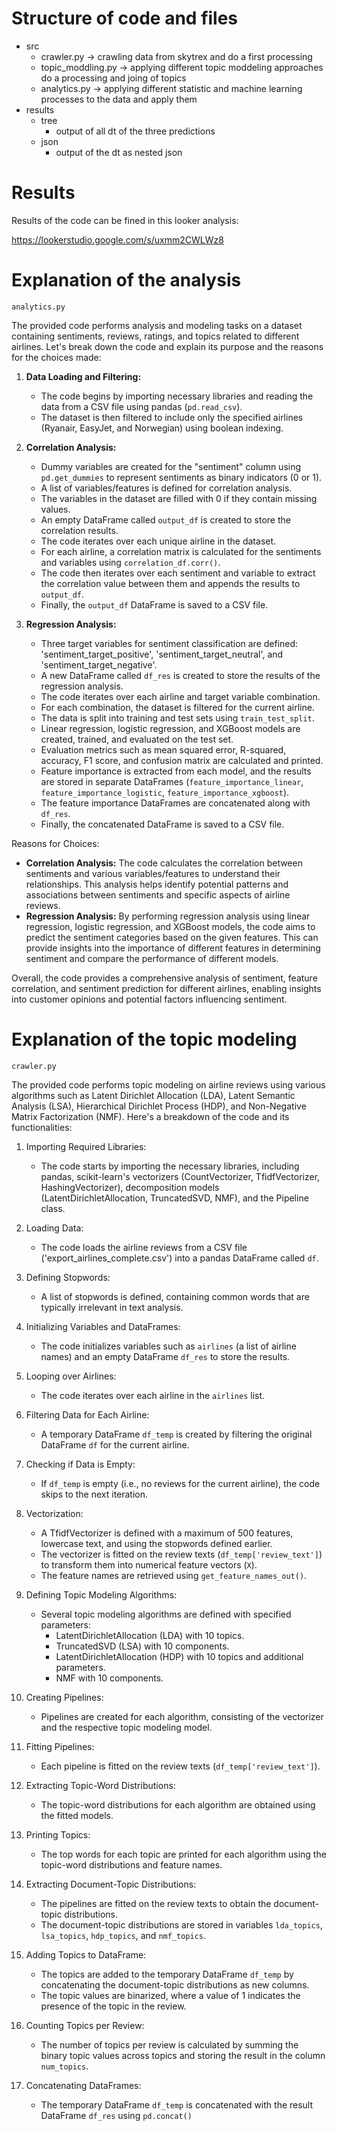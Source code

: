 # Structure of code and files 
- src
   - crawler.py -> crawling data from skytrex and do a first processing
   - topic_moddling.py -> applying different topic moddeling approaches do a processing and joing of topics 
   - analytics.py -> applying different statistic and machine learning processes to the data and apply them 
- results 
   - tree
      - output of all dt of the three predictions 
   - json
      - output of the dt as nested json 

# Results

Results of the code can be fined in this looker analysis: 

<https://lookerstudio.google.com/s/uxmm2CWLWz8>

# Explanation of the analysis

`analytics.py`

The provided code performs analysis and modeling tasks on a dataset containing sentiments, reviews, ratings, and topics related to different airlines. Let's break down the code and explain its purpose and the reasons for the choices made:

1. **Data Loading and Filtering:**
   - The code begins by importing necessary libraries and reading the data from a CSV file using pandas (`pd.read_csv`).
   - The dataset is then filtered to include only the specified airlines (Ryanair, EasyJet, and Norwegian) using boolean indexing.

2. **Correlation Analysis:**
   - Dummy variables are created for the "sentiment" column using `pd.get_dummies` to represent sentiments as binary indicators (0 or 1).
   - A list of variables/features is defined for correlation analysis.
   - The variables in the dataset are filled with 0 if they contain missing values.
   - An empty DataFrame called `output_df` is created to store the correlation results.
   - The code iterates over each unique airline in the dataset.
   - For each airline, a correlation matrix is calculated for the sentiments and variables using `correlation_df.corr()`.
   - The code then iterates over each sentiment and variable to extract the correlation value between them and appends the results to `output_df`.
   - Finally, the `output_df` DataFrame is saved to a CSV file.

3. **Regression Analysis:**
   - Three target variables for sentiment classification are defined: 'sentiment_target_positive', 'sentiment_target_neutral', and 'sentiment_target_negative'.
   - A new DataFrame called `df_res` is created to store the results of the regression analysis.
   - The code iterates over each airline and target variable combination.
   - For each combination, the dataset is filtered for the current airline.
   - The data is split into training and test sets using `train_test_split`.
   - Linear regression, logistic regression, and XGBoost models are created, trained, and evaluated on the test set.
   - Evaluation metrics such as mean squared error, R-squared, accuracy, F1 score, and confusion matrix are calculated and printed.
   - Feature importance is extracted from each model, and the results are stored in separate DataFrames (`feature_importance_linear`, `feature_importance_logistic`, `feature_importance_xgboost`).
   - The feature importance DataFrames are concatenated along with `df_res`.
   - Finally, the concatenated DataFrame is saved to a CSV file.

Reasons for Choices:
- **Correlation Analysis:** The code calculates the correlation between sentiments and various variables/features to understand their relationships. This analysis helps identify potential patterns and associations between sentiments and specific aspects of airline reviews.
- **Regression Analysis:** By performing regression analysis using linear regression, logistic regression, and XGBoost models, the code aims to predict the sentiment categories based on the given features. This can provide insights into the importance of different features in determining sentiment and compare the performance of different models.

Overall, the code provides a comprehensive analysis of sentiment, feature correlation, and sentiment prediction for different airlines, enabling insights into customer opinions and potential factors influencing sentiment.

# Explanation of the topic modeling

`crawler.py`

The provided code performs topic modeling on airline reviews using various algorithms such as Latent Dirichlet Allocation (LDA), Latent Semantic Analysis (LSA), Hierarchical Dirichlet Process (HDP), and Non-Negative Matrix Factorization (NMF). Here's a breakdown of the code and its functionalities:

1. Importing Required Libraries:
   - The code starts by importing the necessary libraries, including pandas, scikit-learn's vectorizers (CountVectorizer, TfidfVectorizer, HashingVectorizer), decomposition models (LatentDirichletAllocation, TruncatedSVD, NMF), and the Pipeline class.

2. Loading Data:
   - The code loads the airline reviews from a CSV file ('export_airlines_complete.csv') into a pandas DataFrame called `df`.

3. Defining Stopwords:
   - A list of stopwords is defined, containing common words that are typically irrelevant in text analysis.

4. Initializing Variables and DataFrames:
   - The code initializes variables such as `airlines` (a list of airline names) and an empty DataFrame `df_res` to store the results.

5. Looping over Airlines:
   - The code iterates over each airline in the `airlines` list.

6. Filtering Data for Each Airline:
   - A temporary DataFrame `df_temp` is created by filtering the original DataFrame `df` for the current airline.

7. Checking if Data is Empty:
   - If `df_temp` is empty (i.e., no reviews for the current airline), the code skips to the next iteration.

8. Vectorization:
   - A TfidfVectorizer is defined with a maximum of 500 features, lowercase text, and using the stopwords defined earlier.
   - The vectorizer is fitted on the review texts (`df_temp['review_text']`) to transform them into numerical feature vectors (`X`).
   - The feature names are retrieved using `get_feature_names_out()`.

9. Defining Topic Modeling Algorithms:
   - Several topic modeling algorithms are defined with specified parameters:
     - LatentDirichletAllocation (LDA) with 10 topics.
     - TruncatedSVD (LSA) with 10 components.
     - LatentDirichletAllocation (HDP) with 10 topics and additional parameters.
     - NMF with 10 components.

10. Creating Pipelines:
    - Pipelines are created for each algorithm, consisting of the vectorizer and the respective topic modeling model.

11. Fitting Pipelines:
    - Each pipeline is fitted on the review texts (`df_temp['review_text']`).

12. Extracting Topic-Word Distributions:
    - The topic-word distributions for each algorithm are obtained using the fitted models.

13. Printing Topics:
    - The top words for each topic are printed for each algorithm using the topic-word distributions and feature names.

14. Extracting Document-Topic Distributions:
    - The pipelines are fitted on the review texts to obtain the document-topic distributions.
    - The document-topic distributions are stored in variables `lda_topics`, `lsa_topics`, `hdp_topics`, and `nmf_topics`.

15. Adding Topics to DataFrame:
    - The topics are added to the temporary DataFrame `df_temp` by concatenating the document-topic distributions as new columns.
    - The topic values are binarized, where a value of 1 indicates the presence of the topic in the review.

16. Counting Topics per Review:
    - The number of topics per review is calculated by summing the binary topic values across topics and storing the result in the column `num_topics`.

17. Concatenating DataFrames:
    - The temporary DataFrame `df_temp` is concatenated with the result DataFrame `df_res` using `pd.concat()`
